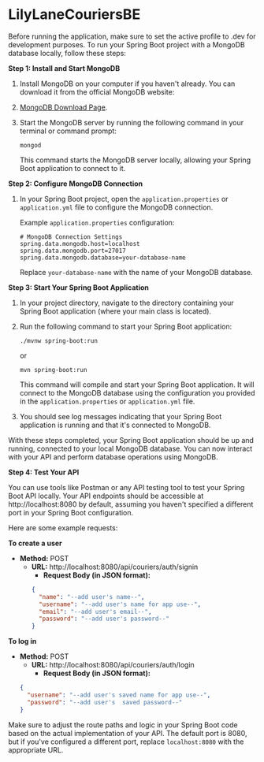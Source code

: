 # LilyLaneCouriersBE

Before running the application, make sure to set the active profile to .dev for development purposes.
To run your Spring Boot project with a MongoDB database locally, follow these steps:

**Step 1: Install and Start MongoDB**

1. Install MongoDB on your computer if you haven't already. You can download it from the official MongoDB website:
2. [MongoDB Download Page](https://www.mongodb.com/try/download/community).

2. Start the MongoDB server by running the following command in your terminal or command prompt:

   ```
   mongod
   ```

   This command starts the MongoDB server locally, allowing your Spring Boot application to connect to it.

**Step 2: Configure MongoDB Connection**

1. In your Spring Boot project, open the `application.properties` or `application.yml` file to configure the MongoDB
   connection.

   Example `application.properties` configuration:

   ```properties
   # MongoDB Connection Settings
   spring.data.mongodb.host=localhost
   spring.data.mongodb.port=27017
   spring.data.mongodb.database=your-database-name
   ```

   Replace `your-database-name` with the name of your MongoDB database.

**Step 3: Start Your Spring Boot Application**

1. In your project directory, navigate to the directory containing your Spring Boot application (where your main class
   is located).

2. Run the following command to start your Spring Boot application:

   ```
   ./mvnw spring-boot:run
   ```

   or

   ```
   mvn spring-boot:run
   ```

   This command will compile and start your Spring Boot application. It will connect to the MongoDB database using the
   configuration you provided in the `application.properties` or `application.yml` file.

3. You should see log messages indicating that your Spring Boot application is running and that it's connected to
   MongoDB.

With these steps completed, your Spring Boot application should be up and running, connected to your local MongoDB
database. You can now interact with your API and perform database operations using MongoDB.

**Step 4: Test Your API**

You can use tools like Postman or any API testing tool to test your Spring Boot API locally.
Your API endpoints should be accessible at http://localhost:8080 by default, assuming you haven't specified a different
port in your Spring Boot configuration.

Here are some example requests:

**To create a user**

- **Method:** POST
    - **URL:** http://localhost:8080/api/couriers/auth/signin
        - **Request Body (in JSON format):**
        ```json
        {
          "name": "--add user's name--",
          "username": "--add user's name for app use--",
          "email": "--add user's email--",
          "password": "--add user's password--"
        }
        ```

**To log in**

- **Method:** POST
    - **URL:** http://localhost:8080/api/couriers/auth/login
        - **Request Body (in JSON format):**
  ```json
  {
    "username": "--add user's saved name for app use--",
    "password": "--add user's  saved password--"
  }
  ```

Make sure to adjust the route paths and logic in your Spring Boot code based on the actual implementation of your API.
The default port is 8080, but if you've configured a different port, replace `localhost:8080` with the appropriate URL.

